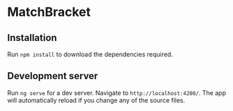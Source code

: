 # MatchBracket

## Installation

Run `npm install` to download the dependencies required.

## Development server

Run `ng serve` for a dev server. Navigate to `http://localhost:4200/`. The app will automatically reload if you change any of the source files.
